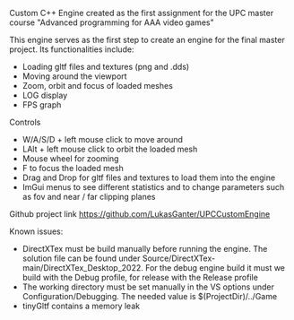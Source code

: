 Custom C++ Engine created as the first assignment for the UPC master course "Advanced programming for AAA video games"

This engine serves as the first step to create an engine for the final master project. 
Its functionalities include:
- Loading gltf files and textures (png and .dds)
- Moving around the viewport
- Zoom, orbit and focus of loaded meshes
- LOG display
- FPS graph

Controls
- W/A/S/D + left mouse click to move around
- LAlt + left mouse click to orbit the loaded mesh
- Mouse wheel for zooming
- F to focus the loaded mesh
- Drag and Drop for gltf files and textures to load them into the engine
- ImGui menus to see different statistics and to change parameters such as fov and near / far clipping planes


Github project link
https://github.com/LukasGanter/UPCCustomEngine

Known issues:
- DirectXTex must be build manually before running the engine. The solution file can be found under Source/DirectXTex-main/DirectXTex_Desktop_2022. For the debug engine build it must we build with the Debug profile, for release with the Release profile
- The working directory must be set manually in the VS options under Configuration/Debugging. The needed value is $(ProjectDir)/../Game
- tinyGltf contains a memory leak
